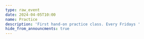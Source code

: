 ```yaml
---
type: raw_event
date: 2024-04-05T10:00
name: Practice
description: 'First hand-on practice class. Every Fridays '
hide_from_announcments: true
---
```

